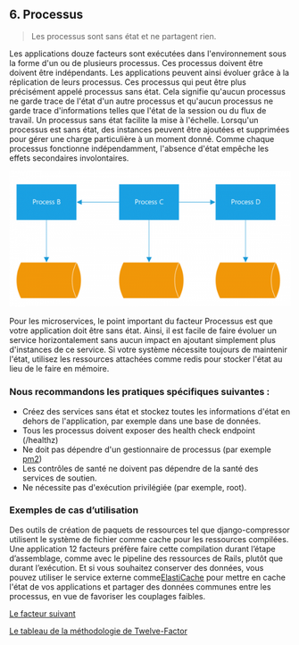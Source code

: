 ## 6. Processus

> Les processus sont sans état et ne partagent rien.

Les applications douze facteurs sont exécutées dans l'environnement sous la forme d'un ou de plusieurs processus. Ces processus doivent être doivent être indépendants. Les applications peuvent ainsi évoluer grâce à la réplication de leurs processus. Ces processus qui peut être plus précisément appelé processus sans état. Cela signifie qu'aucun processus ne garde trace de l'état d'un autre processus et qu'aucun processus ne garde trace d'informations telles que l'état de la session ou du flux de travail. Un processus sans état facilite la mise à l'échelle. Lorsqu'un processus est sans état, des instances peuvent être ajoutées et supprimées pour gérer une charge particulière à un moment donné. Comme chaque processus fonctionne indépendamment, l'absence d'état empêche les effets secondaires involontaires.

![](../images/processus.png)

Pour les microservices, le point important du facteur Processus est que votre application doit être sans état. Ainsi, il est facile de faire évoluer un service horizontalement sans aucun impact en ajoutant simplement plus d'instances de ce service. Si votre système nécessite toujours de maintenir l'état, utilisez les ressources attachées comme redis pour stocker l'état au lieu de le faire en mémoire.

### Nous recommandons les pratiques spécifiques suivantes :

- Créez des services sans état et stockez toutes les informations d'état en dehors de l'application, par exemple dans une base de données.
- Tous les processus doivent exposer des health check endpoint (/healthz)
- Ne doit pas dépendre d'un gestionnaire de processus (par exemple [pm2](https://pm2.keymetrics.io/))
- Les contrôles de santé ne doivent pas dépendre de la santé des services de soutien.
- Ne nécessite pas d'exécution privilégiée (par exemple, root).

### Exemples de cas d’utilisation

Des outils de création de paquets de ressources tel que django-compressor utilisent le système de fichier comme cache pour les ressources compilées. Une application 12 facteurs préfère faire cette compilation durant l’étape d’assemblage, comme avec le pipeline des ressources de Rails, plutôt que durant l’exécution. Et si vous souhaitez conserver des données, vous pouvez utiliser le service externe comme[ElastiCache](https://docs.aws.amazon.com/fr_fr/AmazonElastiCache/latest/red-ug/WhatIs.html) pour mettre en cache l'état de vos applications et partager des données communes entre les processus, en vue de favoriser les couplages faibles.


[Le facteur suivant](./liaison_port.md)

[Le tableau de la méthodologie de Twelve-Factor](../README.md)